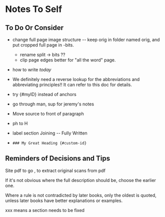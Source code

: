 # Notes To Self

## To Do Or Consider

- change full page image structure -- keep orig in folder named orig, and put cropped full page in -bits.
    - rename split -> bits ??
    - clip page edges better for "all the word" page.

- how to write *today*

- We definitely need a reverse lookup for the abbreviations and abbreviating principles!! It can refer to this doc for details.

- try {#myID} instead of anchors

- go through man, sup for jeremy's notes

- Move source to front of paragraph

- ph to H

- label section Joining -- Fully Written

- ```### My Great Heading {#custom-id}```


## Reminders of Decisions and Tips

Site pdf to go , to extract original scans from pdf

If it's not obvious where the full description should be, choose the earlier one.

Where a rule is not contradicted by later books, only the oldest is quoted, unless later books have better explanations or examples.

xxx means a section needs to be fixed
